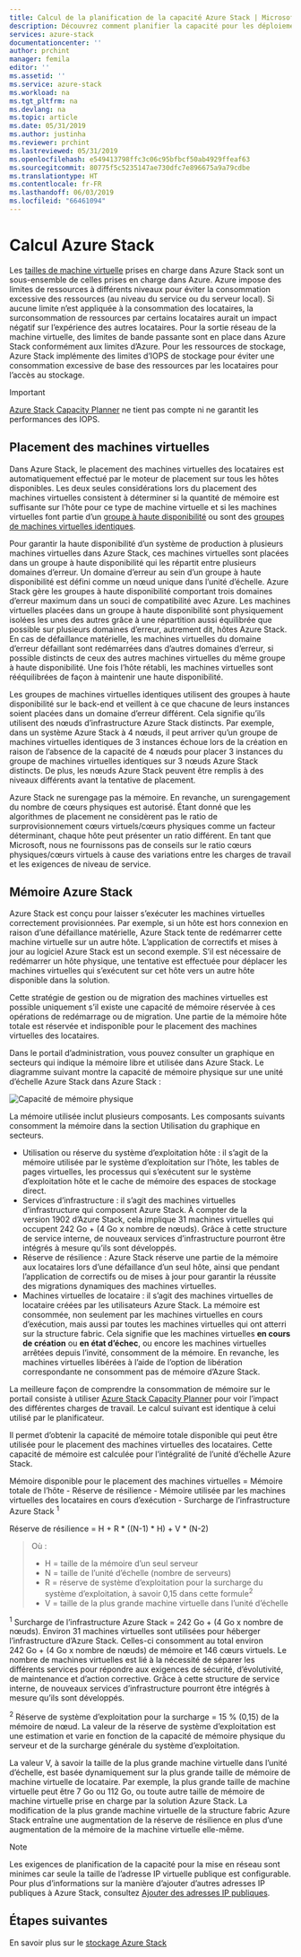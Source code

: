 ```yaml
---
title: Calcul de la planification de la capacité Azure Stack | Microsoft Docs
description: Découvrez comment planifier la capacité pour les déploiements Azure Stack.
services: azure-stack
documentationcenter: ''
author: prchint
manager: femila
editor: ''
ms.assetid: ''
ms.service: azure-stack
ms.workload: na
ms.tgt_pltfrm: na
ms.devlang: na
ms.topic: article
ms.date: 05/31/2019
ms.author: justinha
ms.reviewer: prchint
ms.lastreviewed: 05/31/2019
ms.openlocfilehash: e549413798ffc3c06c95bfbcf50ab4929ffeaf63
ms.sourcegitcommit: 80775f5c5235147ae730dfc7e896675a9a79cdbe
ms.translationtype: HT
ms.contentlocale: fr-FR
ms.lasthandoff: 06/03/2019
ms.locfileid: "66461094"
---
```

# <a name="azure-stack-compute"></a>Calcul Azure Stack

Les [tailles de machine virtuelle](https://docs.microsoft.com/azure-stack/user/azure-stack-vm-sizes) prises en charge dans Azure Stack sont un sous-ensemble de celles prises en charge dans Azure. Azure impose des limites de ressources à différents niveaux pour éviter la consommation excessive des ressources (au niveau du service ou du serveur local). Si aucune limite n’est appliquée à la consommation des locataires, la surconsommation de ressources par certains locataires aurait un impact négatif sur l’expérience des autres locataires. Pour la sortie réseau de la machine virtuelle, des limites de bande passante sont en place dans Azure Stack conformément aux limites d’Azure. Pour les ressources de stockage, Azure Stack implémente des limites d’IOPS de stockage pour éviter une consommation excessive de base des ressources par les locataires pour l’accès au stockage.

>[!IMPORTANT]
>[Azure Stack Capacity Planner](https://aka.ms/azstackcapacityplanner) ne tient pas compte ni ne garantit les performances des IOPS.

## <a name="vm-placement"></a>Placement des machines virtuelles

Dans Azure Stack, le placement des machines virtuelles des locataires est automatiquement effectué par le moteur de placement sur tous les hôtes disponibles. Les deux seules considérations lors du placement des machines virtuelles consistent à déterminer si la quantité de mémoire est suffisante sur l’hôte pour ce type de machine virtuelle et si les machines virtuelles font partie d’un [groupe à haute disponibilité](https://docs.microsoft.com/azure/virtual-machines/windows/manage-availability) ou sont des [groupes de machines virtuelles identiques](https://docs.microsoft.com/azure/virtual-machine-scale-sets/overview).  

Pour garantir la haute disponibilité d’un système de production à plusieurs machines virtuelles dans Azure Stack, ces machines virtuelles sont placées dans un groupe à haute disponibilité qui les répartit entre plusieurs domaines d’erreur. Un domaine d’erreur au sein d’un groupe à haute disponibilité est défini comme un nœud unique dans l’unité d’échelle. Azure Stack gère les groupes à haute disponibilité comportant trois domaines d’erreur maximum dans un souci de compatibilité avec Azure. Les machines virtuelles placées dans un groupe à haute disponibilité sont physiquement isolées les unes des autres grâce à une répartition aussi équilibrée que possible sur plusieurs domaines d’erreur, autrement dit, hôtes Azure Stack. En cas de défaillance matérielle, les machines virtuelles du domaine d’erreur défaillant sont redémarrées dans d’autres domaines d’erreur, si possible distincts de ceux des autres machines virtuelles du même groupe à haute disponibilité. Une fois l’hôte rétabli, les machines virtuelles sont rééquilibrées de façon à maintenir une haute disponibilité.  

Les groupes de machines virtuelles identiques utilisent des groupes à haute disponibilité sur le back-end et veillent à ce que chacune de leurs instances soient placées dans un domaine d’erreur différent. Cela signifie qu’ils utilisent des nœuds d’infrastructure Azure Stack distincts. Par exemple, dans un système Azure Stack à 4 nœuds, il peut arriver qu’un groupe de machines virtuelles identiques de 3 instances échoue lors de la création en raison de l’absence de la capacité de 4 nœuds pour placer 3 instances du groupe de machines virtuelles identiques sur 3 nœuds Azure Stack distincts. De plus, les nœuds Azure Stack peuvent être remplis à des niveaux différents avant la tentative de placement. 

Azure Stack ne surengage pas la mémoire. En revanche, un surengagement du nombre de cœurs physiques est autorisé. Étant donné que les algorithmes de placement ne considèrent pas le ratio de surprovisionnement cœurs virtuels/cœurs physiques comme un facteur déterminant, chaque hôte peut présenter un ratio différent. En tant que Microsoft, nous ne fournissons pas de conseils sur le ratio cœurs physiques/cœurs virtuels à cause des variations entre les charges de travail et les exigences de niveau de service. 

## <a name="azure-stack-memory"></a>Mémoire Azure Stack 

Azure Stack est conçu pour laisser s’exécuter les machines virtuelles correctement provisionnées. Par exemple, si un hôte est hors connexion en raison d’une défaillance matérielle, Azure Stack tente de redémarrer cette machine virtuelle sur un autre hôte. L’application de correctifs et mises à jour au logiciel Azure Stack est un second exemple. S’il est nécessaire de redémarrer un hôte physique, une tentative est effectuée pour déplacer les machines virtuelles qui s’exécutent sur cet hôte vers un autre hôte disponible dans la solution.   

Cette stratégie de gestion ou de migration des machines virtuelles est possible uniquement s’il existe une capacité de mémoire réservée à ces opérations de redémarrage ou de migration. Une partie de la mémoire hôte totale est réservée et indisponible pour le placement des machines virtuelles des locataires. 

Dans le portail d’administration, vous pouvez consulter un graphique en secteurs qui indique la mémoire libre et utilisée dans Azure Stack. Le diagramme suivant montre la capacité de mémoire physique sur une unité d’échelle Azure Stack dans Azure Stack :

![Capacité de mémoire physique](media/azure-stack-capacity-planning/physical-memory-capacity.png)

La mémoire utilisée inclut plusieurs composants. Les composants suivants consomment la mémoire dans la section Utilisation du graphique en secteurs.  

- Utilisation ou réserve du système d’exploitation hôte : il s’agit de la mémoire utilisée par le système d’exploitation sur l’hôte, les tables de pages virtuelles, les processus qui s’exécutent sur le système d’exploitation hôte et le cache de mémoire des espaces de stockage direct. 
- Services d’infrastructure : il s’agit des machines virtuelles d’infrastructure qui composent Azure Stack. À compter de la version 1902 d’Azure Stack, cela implique 31 machines virtuelles qui occupent 242 Go + (4 Go x nombre de nœuds). Grâce à cette structure de service interne, de nouveaux services d’infrastructure pourront être intégrés à mesure qu’ils sont développés.
- Réserve de résilience : Azure Stack réserve une partie de la mémoire aux locataires lors d’une défaillance d’un seul hôte, ainsi que pendant l’application de correctifs ou de mises à jour pour garantir la réussite des migrations dynamiques des machines virtuelles. 
- Machines virtuelles de locataire : il s’agit des machines virtuelles de locataire créées par les utilisateurs Azure Stack. La mémoire est consommée, non seulement par les machines virtuelles en cours d’exécution, mais aussi par toutes les machines virtuelles qui ont atterri sur la structure fabric. Cela signifie que les machines virtuelles **en cours de création** ou **en état d’échec**, ou encore les machines virtuelles arrêtées depuis l’invité, consomment de la mémoire. En revanche, les machines virtuelles libérées à l’aide de l’option de libération correspondante ne consomment pas de mémoire d’Azure Stack. 

La meilleure façon de comprendre la consommation de mémoire sur le portail consiste à utiliser [Azure Stack Capacity Planner](https://aka.ms/azstackcapacityplanner) pour voir l’impact des différentes charges de travail. Le calcul suivant est identique à celui utilisé par le planificateur.

Il permet d’obtenir la capacité de mémoire totale disponible qui peut être utilisée pour le placement des machines virtuelles des locataires. Cette capacité de mémoire est calculée pour l’intégralité de l’unité d’échelle Azure Stack. 


  Mémoire disponible pour le placement des machines virtuelles = Mémoire totale de l’hôte - Réserve de résilience - Mémoire utilisée par les machines virtuelles des locataires en cours d’exécution - Surcharge de l’infrastructure Azure Stack <sup>1</sup>

  Réserve de résilience = H + R * ((N-1) * H) + V * (N-2)

> Où :
> - H = taille de la mémoire d’un seul serveur
> - N = taille de l’unité d’échelle (nombre de serveurs)
> - R = réserve de système d’exploitation pour la surcharge du système d’exploitation, à savoir 0,15 dans cette formule<sup>2</sup>
> - V = taille de la plus grande machine virtuelle dans l’unité d’échelle

  <sup>1</sup> Surcharge de l’infrastructure Azure Stack = 242 Go + (4 Go x nombre de nœuds). Environ 31 machines virtuelles sont utilisées pour héberger l’infrastructure d’Azure Stack. Celles-ci consomment au total environ 242 Go + (4 Go x nombre de nœuds) de mémoire et 146 cœurs virtuels. Le nombre de machines virtuelles est lié à la nécessité de séparer les différents services pour répondre aux exigences de sécurité, d’évolutivité, de maintenance et d’action corrective. Grâce à cette structure de service interne, de nouveaux services d’infrastructure pourront être intégrés à mesure qu’ils sont développés. 

  <sup>2</sup> Réserve de système d’exploitation pour la surcharge = 15 % (0,15) de la mémoire de nœud. La valeur de la réserve de système d’exploitation est une estimation et varie en fonction de la capacité de mémoire physique du serveur et de la surcharge générale du système d’exploitation.


La valeur V, à savoir la taille de la plus grande machine virtuelle dans l’unité d’échelle, est basée dynamiquement sur la plus grande taille de mémoire de machine virtuelle de locataire. Par exemple, la plus grande taille de machine virtuelle peut être 7 Go ou 112 Go, ou toute autre taille de mémoire de machine virtuelle prise en charge par la solution Azure Stack. La modification de la plus grande machine virtuelle de la structure fabric Azure Stack entraîne une augmentation de la réserve de résilience en plus d’une augmentation de la mémoire de la machine virtuelle elle-même. 

> [!NOTE]
> Les exigences de planification de la capacité pour la mise en réseau sont minimes car seule la taille de l’adresse IP virtuelle publique est configurable. Pour plus d’informations sur la manière d’ajouter d’autres adresses IP publiques à Azure Stack, consultez [Ajouter des adresses IP publiques](azure-stack-add-ips.md).

## <a name="next-steps"></a>Étapes suivantes
En savoir plus sur le [stockage Azure Stack](azure-stack-capacity-planning-storage.md)